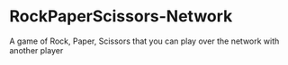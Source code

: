 # RockPaperScissors-Network
A game of Rock, Paper, Scissors that you can play over the network with another player
